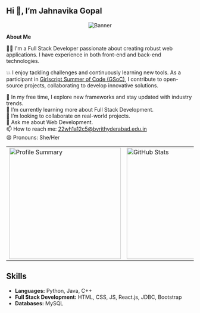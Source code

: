 ## Hi 👋, I’m Jahnavika Gopal

<p align="center">
  <img src="https://example.com/path-to-your-image.png" alt="Banner">
</p>

**About Me**

👨‍💻 I'm a Full Stack Developer passionate about creating robust web applications. I have experience in both front-end and back-end technologies.

💥 I enjoy tackling challenges and continuously learning new tools. As a participant in [Girlscript Summer of Code (GSoC)](https://gssoc.girlscript.tech/), I contribute to open-source projects, collaborating to develop innovative solutions.

🌟 In my free time, I explore new frameworks and stay updated with industry trends.  
🌱 I’m currently learning more about Full Stack Development.  
👯 I’m looking to collaborate on real-world projects.  
💬 Ask me about Web Development.  
📫 How to reach me: [22wh1a12c5@bvrithyderabad.edu.in](mailto:22wh1a12c5@bvrithyderabad.edu.in)  
😄 Pronouns: She/Her
<table width="100%" align="center">
<tr>
<td>
  <img width="300em" src="http://github-profile-summary-cards.vercel.app/api/cards/profile-details?username=Jahnavika gopal&theme=radical" alt="Profile Summary">
</td>
<td>
  <img width="300em" src="https://github-readme-stats.vercel.app/api?username=Jahnavika gopal&show_icons=true&locale=en&theme=radical" alt="GitHub Stats"/>
</td>
<td>
  <img width="300em" src="https://github-readme-streak-stats.herokuapp.com/?user=Jahnavika gopal&theme=radical" alt="Streak Stats"/>
</td>
</tr>
</table>

## Skills

- **Languages:** Python, Java, C++
- **Full Stack Development:** HTML, CSS, JS, React.js, JDBC, Bootstrap
- **Databases:** MySQL

